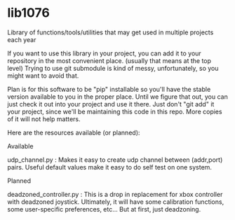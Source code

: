 # lib1076
Library of functions/tools/utilities that may get used in multiple projects each year

If you want to use this library in your project, you can add it to your repository in
the most convenient place.  (usually that means at the top level)   Trying to use
git submodule is kind of messy, unfortunately, so you might want to avoid that.

Plan is for this software to be "pip" installable so you'll have the stable version
available to you in the proper place.      Until we figure that out, you can just
check it out into your project and use it there.    Just don't "git add" it your project,
since we'll be maintaining this code in this repo.    More copies of it will not help
matters.

Here are the resources available (or planned):

Available

udp_channel.py  :  Makes it easy to create udp channel between (addr,port) pairs.
                   Useful default values make it easy to do self test on one system.
                   
Planned

deadzoned_controller.py  :   This is a drop in replacement for xbox controller with deadzoned
                             joystick.  Ultimately, it will have some calibration functions, some
                             user-specific preferences, etc...   But at first, just deadzoning.

